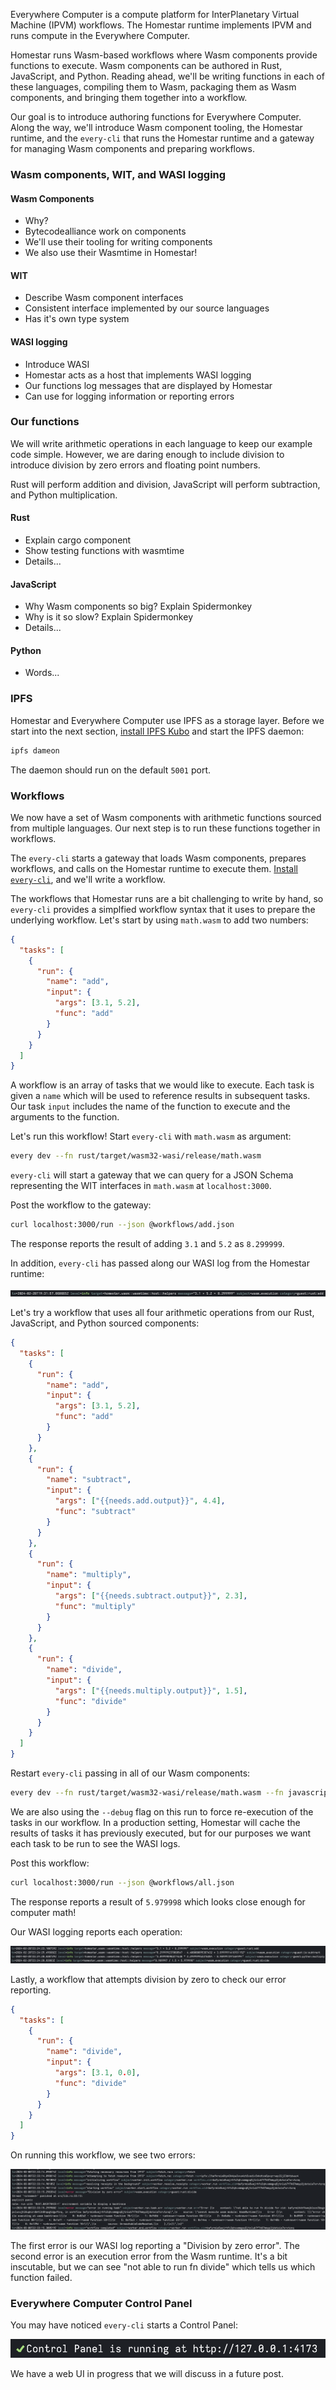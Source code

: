 Everywhere Computer is a compute platform for InterPlanetary Virtual Machine (IPVM) workflows. The Homestar runtime implements IPVM and runs compute in the Everywhere Computer.

Homestar runs Wasm-based workflows where Wasm components provide functions to execute. Wasm components can be authored in Rust, JavaScript, and Python. Reading ahead, we'll be writing functions in each of these languages, compiling them to Wasm, packaging them as Wasm components, and bringing them together into a workflow.

Our goal is to introduce authoring functions for Everywhere Computer. Along the way, we'll introduce Wasm component tooling, the Homestar runtime, and the `every-cli` that runs the Homestar runtime and a gateway for managing Wasm components and preparing workflows.

### Wasm components, WIT, and WASI logging

#### Wasm Components

- Why?
- Bytecodealliance work on components
- We'll use their tooling for writing components
- We also use their Wasmtime in Homestar!

#### WIT

- Describe Wasm component interfaces
- Consistent interface implemented by our source languages
- Has it's own type system

#### WASI logging

- Introduce WASI
- Homestar acts as a host that implements WASI logging
- Our functions log messages that are displayed by Homestar
- Can use for logging information or reporting errors

### Our functions

We will write arithmetic operations in each language to keep our example code simple. However, we are daring enough to include division to introduce division by zero errors and floating point numbers.

Rust will perform addition and division, JavaScript will perform subtraction, and Python multiplication.

#### Rust

- Explain cargo component
- Show testing functions with wasmtime
- Details...

#### JavaScript

- Why Wasm components so big? Explain Spidermonkey
- Why is it so slow? Explain Spidermonkey
- Details...

#### Python

- Words...

### IPFS

Homestar and Everywhere Computer use IPFS as a storage layer. Before we start into the next section, [install IPFS Kubo][install-ipfs] and start the IPFS daemon:

```sh
ipfs dameon
```

The daemon should run on the default `5001` port.

### Workflows

We now have a set of Wasm components with arithmetic functions sourced from multiple languages. Our next step is to run these functions together in workflows.

The `every-cli` starts a gateway that loads Wasm components, prepares workflows, and calls on the Homestar runtime to execute them. [Install `every-cli`][install-every-cli], and we'll write a workflow.

The workflows that Homestar runs are a bit challenging to write by hand, so `every-cli` provides a simplfied workflow syntax that it uses to prepare the underlying workflow. Let's start by using `math.wasm` to add two numbers:

```json
{
  "tasks": [
    {
      "run": {
        "name": "add",
        "input": {
          "args": [3.1, 5.2],
          "func": "add"
        }
      }
    }
  ]
}
```

A workflow is an array of tasks that we would like to execute. Each task is given a `name` which will be used to reference results in subsequent tasks. Our task `input` includes the name of the function to execute and the arguments to the function.

Let's run this workflow! Start `every-cli` with `math.wasm` as argument:

```sh
every dev --fn rust/target/wasm32-wasi/release/math.wasm
```

`every-cli` will start a gateway that we can query for a JSON Schema representing the WIT interfaces in `math.wasm` at `localhost:3000`.

Post the workflow to the gateway:

```sh
curl localhost:3000/run --json @workflows/add.json
```

The response reports the result of adding `3.1` and `5.2` as `8.299999`.

In addition, `every-cli` has passed along our WASI log from the Homestar runtime:

![add-logs](assets/add.png)

Let's try a workflow that uses all four arithmetic operations from our Rust, JavaScript, and Python sourced components:

```json
{
  "tasks": [
    {
      "run": {
        "name": "add",
        "input": {
          "args": [3.1, 5.2],
          "func": "add"
        }
      }
    },
    {
      "run": {
        "name": "subtract",
        "input": {
          "args": ["{{needs.add.output}}", 4.4],
          "func": "subtract"
        }
      }
    },
    {
      "run": {
        "name": "multiply",
        "input": {
          "args": ["{{needs.subtract.output}}", 2.3],
          "func": "multiply"
        }
      }
    },
    {
      "run": {
        "name": "divide",
        "input": {
          "args": ["{{needs.multiply.output}}", 1.5],
          "func": "divide"
        }
      }
    }
  ]
}
```

Restart `every-cli` passing in all of our Wasm components:

```sh
every dev --fn rust/target/wasm32-wasi/release/math.wasm --fn javascript/output/subtract.wasm --fn python/output/multiply.wasm --debug
```

We are also using the `--debug` flag on this run to force re-execution of the tasks in our workflow. In a production setting, Homestar will cache the results of tasks it has previously executed, but for our purposes we want each task to be run to see the WASI logs.

Post this workflow:

```sh
curl localhost:3000/run --json @workflows/all.json
```

The response reports a result of `5.979998` which looks close enough for computer math!

Our WASI logging reports each operation:

![all-logs](assets/all.png)

Lastly, a workflow that attempts division by zero to check our error reporting.

```json
{
  "tasks": [
    {
      "run": {
        "name": "divide",
        "input": {
          "args": [3.1, 0.0],
          "func": "divide"
        }
      }
    }
  ]
}
```

On running this workflow, we see two errors:

![division-by-zero](assets/division-by-zero.png)

The first error is our WASI log reporting a "Division by zero error". The second error is an execution error from the Wasm runtime. It's a bit inscutable, but we can see "not able to run fn divide" which tells us which function failed.

### Everywhere Computer Control Panel

You may have noticed `every-cli` starts a Control Panel:

![control-panel](assets/control-panel.png)

We have a web UI in progress that we will discuss in a future post.

[install-every-cli]: https://www.npmjs.com/package/@everywhere-computer/every-cli
[install-ipfs]: https://docs.ipfs.tech/install/command-line/#install-official-binary-distributions
